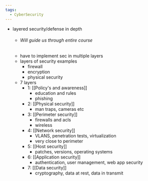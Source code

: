 ```yaml
---
tags:
  - CyberSecurity
---
```

* layered security/defense in depth
	* ###### Will guide us through entire course
	* have to implement sec in multiple layers
	* layers of security examples
		* firewall
		* encryption
		* physical security
	* 7 layers
		* 1: [[Policy's and awareness]]
			* education and rules
			* phishing
		* 2: [[Physical security]]
			* man traps, cameras etc
		* 3: [[Perimeter security]]
			* firewalls and acls
			* wireless
		* 4: [[Network security]]
			* VLANS, penetration tests, virtualization
			* very close to perimeter
		* 5: [[Host security]]
			* patches, versions, operating systems
		* 6: [[Application security]]
			* authentication, user management, web app security
		* 7: [[Data security]]
			* cryptography, data at rest, data in transmit